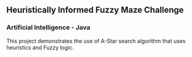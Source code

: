 
## Heuristically Informed Fuzzy Maze Challenge
### Artificial Intelligence - Java

This project demonstrates the use of A-Star search algorithm that uses heuristics and Fuzzy logic.
